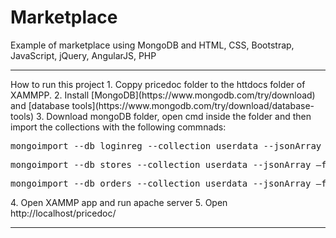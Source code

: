 # Marketplace
Example of marketplace using MongoDB and HTML, CSS, Bootstrap, JavaScript, jQuery, AngularJS, PHP

<hr>
How to run this project
  1. Coppy pricedoc folder to the httdocs folder of XAMMPP.
  2. Install [MongoDB](https://www.mongodb.com/try/download) and [database tools](https://www.mongodb.com/try/download/database-tools)
  3. Download mongoDB folder, open cmd inside the folder and then import the collections with the following commnads:
    <pre>mongoimport --db loginreg --collection userdata --jsonArray –file pathToFolder\mongoDB\userdata.json</pre>
    <pre>mongoimport --db stores --collection userdata --jsonArray –file pathToFolder\mongoDB\storeinfo.json</pre>
    <pre>mongoimport --db orders --collection userdata --jsonArray –file pathToFolder\mongoDB\my_db\orderinfo.json</pre>
  4. Open XAMMP app and run apache server
  5. Open http://localhost/pricedoc/

<hr>
   
